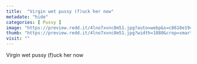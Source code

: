 ```yaml
---
title:  "Virgin wet pussy (f)uck her now"
metadate: "hide"
categories: [ Pussy ]
image: "https://preview.redd.it/4lno7xvnc8m51.jpg?auto=webp&s=c8618e1941cb8e67eebd8285798ec6385c88bd20"
thumb: "https://preview.redd.it/4lno7xvnc8m51.jpg?width=1080&crop=smart&auto=webp&s=227e09867c7986f418d16f85f1fe1c05afcc7672"
visit: ""
---
```

Virgin wet pussy (f)uck her now
